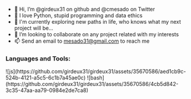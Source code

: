 - 👋 Hi, I’m @girdeux31 on github and @cmesado on Twitter
- 👀 I love Python, stupid programming and data ethics
- 🌱 I'm currently exploring new paths in life, who knows what my next project will be...
- 💞️ I’m looking to collaborate on any project related with my interests
- 📫 Send an email to mesado31@gmail.com to reach me 

<h3 align="left">Languages and Tools:</h3>
![js](https://github.com/girdeux31/girdeux31/assets/35670586/aed1cb9c-524b-4121-a5c5-6c1b7a45ae0c)
![bash](https://github.com/girdeux31/girdeux31/assets/35670586/4cb5d842-3c35-47aa-aa79-0984e2de7ca8)
